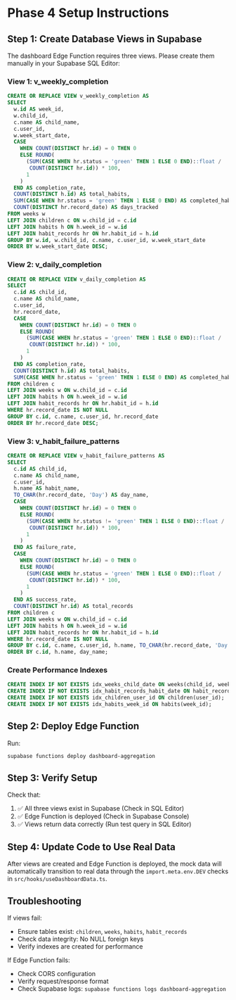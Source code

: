 # Phase 4 Setup Instructions

## Step 1: Create Database Views in Supabase

The dashboard Edge Function requires three views. Please create them manually in your Supabase SQL Editor:

### View 1: v_weekly_completion
```sql
CREATE OR REPLACE VIEW v_weekly_completion AS
SELECT
  w.id AS week_id,
  w.child_id,
  c.name AS child_name,
  c.user_id,
  w.week_start_date,
  CASE
    WHEN COUNT(DISTINCT hr.id) = 0 THEN 0
    ELSE ROUND(
      (SUM(CASE WHEN hr.status = 'green' THEN 1 ELSE 0 END)::float /
       COUNT(DISTINCT hr.id)) * 100,
      1
    )
  END AS completion_rate,
  COUNT(DISTINCT h.id) AS total_habits,
  SUM(CASE WHEN hr.status = 'green' THEN 1 ELSE 0 END) AS completed_habits,
  COUNT(DISTINCT hr.record_date) AS days_tracked
FROM weeks w
LEFT JOIN children c ON w.child_id = c.id
LEFT JOIN habits h ON h.week_id = w.id
LEFT JOIN habit_records hr ON hr.habit_id = h.id
GROUP BY w.id, w.child_id, c.name, c.user_id, w.week_start_date
ORDER BY w.week_start_date DESC;
```

### View 2: v_daily_completion
```sql
CREATE OR REPLACE VIEW v_daily_completion AS
SELECT
  c.id AS child_id,
  c.name AS child_name,
  c.user_id,
  hr.record_date,
  CASE
    WHEN COUNT(DISTINCT hr.id) = 0 THEN 0
    ELSE ROUND(
      (SUM(CASE WHEN hr.status = 'green' THEN 1 ELSE 0 END)::float /
       COUNT(DISTINCT hr.id)) * 100,
      1
    )
  END AS completion_rate,
  COUNT(DISTINCT h.id) AS total_habits,
  SUM(CASE WHEN hr.status = 'green' THEN 1 ELSE 0 END) AS completed_habits
FROM children c
LEFT JOIN weeks w ON w.child_id = c.id
LEFT JOIN habits h ON h.week_id = w.id
LEFT JOIN habit_records hr ON hr.habit_id = h.id
WHERE hr.record_date IS NOT NULL
GROUP BY c.id, c.name, c.user_id, hr.record_date
ORDER BY hr.record_date DESC;
```

### View 3: v_habit_failure_patterns
```sql
CREATE OR REPLACE VIEW v_habit_failure_patterns AS
SELECT
  c.id AS child_id,
  c.name AS child_name,
  c.user_id,
  h.name AS habit_name,
  TO_CHAR(hr.record_date, 'Day') AS day_name,
  CASE
    WHEN COUNT(DISTINCT hr.id) = 0 THEN 0
    ELSE ROUND(
      (SUM(CASE WHEN hr.status != 'green' THEN 1 ELSE 0 END)::float /
       COUNT(DISTINCT hr.id)) * 100,
      1
    )
  END AS failure_rate,
  CASE
    WHEN COUNT(DISTINCT hr.id) = 0 THEN 0
    ELSE ROUND(
      (SUM(CASE WHEN hr.status = 'green' THEN 1 ELSE 0 END)::float /
       COUNT(DISTINCT hr.id)) * 100,
      1
    )
  END AS success_rate,
  COUNT(DISTINCT hr.id) AS total_records
FROM children c
LEFT JOIN weeks w ON w.child_id = c.id
LEFT JOIN habits h ON h.week_id = w.id
LEFT JOIN habit_records hr ON hr.habit_id = h.id
WHERE hr.record_date IS NOT NULL
GROUP BY c.id, c.name, c.user_id, h.name, TO_CHAR(hr.record_date, 'Day')
ORDER BY c.id, h.name, day_name;
```

### Create Performance Indexes
```sql
CREATE INDEX IF NOT EXISTS idx_weeks_child_date ON weeks(child_id, week_start_date DESC);
CREATE INDEX IF NOT EXISTS idx_habit_records_habit_date ON habit_records(habit_id, record_date);
CREATE INDEX IF NOT EXISTS idx_children_user_id ON children(user_id);
CREATE INDEX IF NOT EXISTS idx_habits_week_id ON habits(week_id);
```

## Step 2: Deploy Edge Function

Run:
```bash
supabase functions deploy dashboard-aggregation
```

## Step 3: Verify Setup

Check that:
1. ✅ All three views exist in Supabase (Check in SQL Editor)
2. ✅ Edge Function is deployed (Check in Supabase Console)
3. ✅ Views return data correctly (Run test query in SQL Editor)

## Step 4: Update Code to Use Real Data

After views are created and Edge Function is deployed, the mock data will automatically transition to real data through the `import.meta.env.DEV` checks in `src/hooks/useDashboardData.ts`.

## Troubleshooting

If views fail:
- Ensure tables exist: `children`, `weeks`, `habits`, `habit_records`
- Check data integrity: No NULL foreign keys
- Verify indexes are created for performance

If Edge Function fails:
- Check CORS configuration
- Verify request/response format
- Check Supabase logs: `supabase functions logs dashboard-aggregation`
